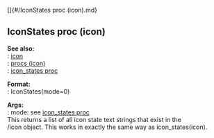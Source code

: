[]{#/IconStates proc (icon).md}    
## IconStates proc (icon)    
**See also:**    
:   [icon](/icon)    
:   [procs (icon)](/icon/proc)    
:   [icon_states proc](/proc/icon_states)    
<!-- -->    
**Format:**    
:   IconStates(mode=0)    
<!-- -->    
**Args:**    
:   mode: see [icon_states proc](/proc/icon_states)    
This returns a list of all icon state text strings that exist in the    
/icon object. This works in exactly the same way as icon_states(icon).  